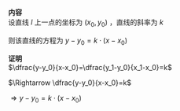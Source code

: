 **内容**  
设直线 $l$ 上一点的坐标为 $(x_0,y_0)$ ，直线的斜率为 $k$  
  
则该直线的方程为 $y-y_0=k\cdot(x-x_0)$  
  
**证明**  
$\dfrac{y-y_0}{x-x_0}=\dfrac{y_1-y_0}{x_1-x_0}=k$  
  
$\Rightarrow \dfrac{y-y_0}{x-x_0}=k$  
  
$\Rightarrow y-y_0=k\cdot(x-x_0)$  
